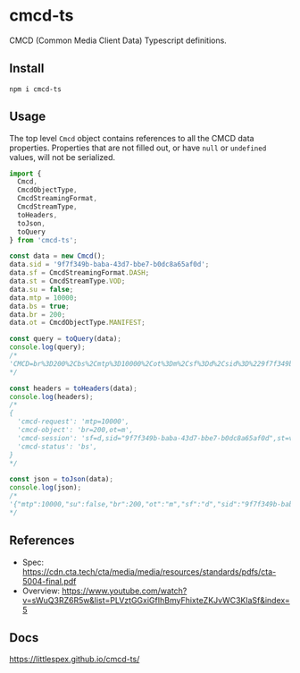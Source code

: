 # cmcd-ts
CMCD (Common Media Client Data) Typescript definitions.

## Install
```shell
npm i cmcd-ts
```

## Usage
The top level `Cmcd` object contains references to all the CMCD data properties. Properties that are not filled out, or have `null` or `undefined` values, will not be serialized.

```typescript
import {
  Cmcd,
  CmcdObjectType,
  CmcdStreamingFormat,
  CmcdStreamType,
  toHeaders,
  toJson,
  toQuery
} from 'cmcd-ts';

const data = new Cmcd();
data.sid = '9f7f349b-baba-43d7-bbe7-b0dc8a65af0d';
data.sf = CmcdStreamingFormat.DASH;
data.st = CmcdStreamType.VOD;
data.su = false;
data.mtp = 10000;
data.bs = true;
data.br = 200;
data.ot = CmcdObjectType.MANIFEST;

const query = toQuery(data);
console.log(query);
/* 
'CMCD=br%3D200%2Cbs%2Cmtp%3D10000%2Cot%3Dm%2Csf%3Dd%2Csid%3D%229f7f349b-baba-43d7-bbe7-b0dc8a65af0d%22%2Cst%3Dv'
*/

const headers = toHeaders(data);
console.log(headers);
/*
{
  'cmcd-request': 'mtp=10000',
  'cmcd-object': 'br=200,ot=m',
  'cmcd-session': 'sf=d,sid="9f7f349b-baba-43d7-bbe7-b0dc8a65af0d",st=v',
  'cmcd-status': 'bs',
}
*/

const json = toJson(data);
console.log(json);
/*
'{"mtp":10000,"su":false,"br":200,"ot":"m","sf":"d","sid":"9f7f349b-baba-43d7-bbe7-b0dc8a65af0d","st":"v","bs":true}'
*/
```

## References
- Spec: https://cdn.cta.tech/cta/media/media/resources/standards/pdfs/cta-5004-final.pdf
- Overview: https://www.youtube.com/watch?v=sWuQ3RZ6R5w&list=PLVztGGxiGfIhBmyFhixteZKJvWC3KlaSf&index=5

## Docs
https://littlespex.github.io/cmcd-ts/
